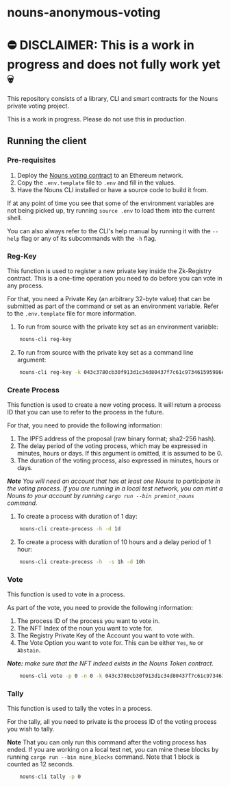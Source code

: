 # nouns-anonymous-voting

# ⛔ DISCLAIMER: This is a work in progress and does not fully work yet 💀

This repository consists of a library, CLI and smart contracts for the Nouns private voting project.

This is a work in progress. Please do not use this in production.

## Running the client

### Pre-requisites

1. Deploy the [Nouns voting contract](contracts/README.md) to an Ethereum network.
2. Copy the `.env.template` file to `.env` and fill in the values.
3. Have the Nouns CLI installed or have a source code to build it from.

If at any point of time you see that some of the environment variables are not being picked up, try
running `source .env` to load them into the current shell.

You can also always refer to the CLI's help manual by running it with the `--help` flag or any of its subcommands with
the `-h` flag.

### Reg-Key

This function is used to register a new private key inside the Zk-Registry contract. This is a one-time operation you
need to do before you can vote in any process.

For that, you need a Private Key (an arbitrary 32-byte value) that can be submitted as part of the command or set as an
environment variable. Refer to the `.env.template` file for more information.

1. To run from source with the private key set as an environment variable:

```bash
    nouns-cli reg-key
```

2. To run from source with the private key set as a command line argument:

```bash
    nouns-cli reg-key -k 043c3780cb30f913d1c34d80437f7c61c973461595986e899ee6a8171143db1d
```

### Create Process

This function is used to create a new voting process. It will return a process ID that you can use to refer to the
process in the future.

For that, you need to provide the following information:

1. The IPFS address of the proposal (raw binary format; sha2-256 hash).
2. The delay period of the voting process, which may be expressed in minutes, hours or days. If this argument is omitted, it is assumed to be 0.
3. The duration of the voting process, also expressed in minutes, hours or days.

_**Note** You will need an account that has at least one Nouns to participate in the voting process. If you are running
in a local test network, you can mint a Nouns to your account by running `cargo run --bin premint_nouns`
command._

1. To create a process with duration of 1 day:

```bash
    nouns-cli create-process -h -d 1d
```

2. To create a process with duration of 10 hours and a delay period of 1 hour:

```bash
    nouns-cli create-process -h  -s 1h -d 10h
```

### Vote

This function is used to vote in a process.

As part of the vote, you need to provide the following information:

1. The process ID of the process you want to vote in.
2. The NFT Index of the noun you want to vote for.
3. The Registry Private Key of the Account you want to vote with.
4. The Vote Option you want to vote for. This can be either `Yes`, `No` or `Abstain`.

_**Note:** make sure that the NFT indeed exists in the Nouns Token contract._

```bash
    nouns-cli vote -p 0 -n 0 -k 043c3780cb30f913d1c34d80437f7c61c973461595986e899ee6a8171143db1d -v y
```

### Tally

This function is used to tally the votes in a process.

For the tally, all you need to private is the process ID of the voting process you wish to tally.

**Note** That you can only run this command after the voting process has ended. If you are working on a local test net,
you can mine these blocks by running `cargo run --bin mine_blocks` command. Note that 1 block is counted as 12
seconds.

```bash
    nouns-cli tally -p 0
```


